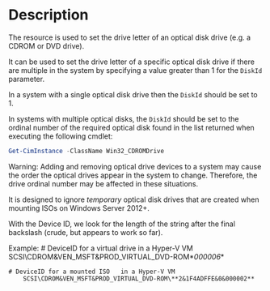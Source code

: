 # Description

The resource is used to set the drive letter of an optical disk drive (e.g.
a CDROM or DVD drive).

It can be used to set the drive letter of a specific optical disk drive if
there are multiple in the system by specifying a value greater than 1 for
the `DiskId` parameter.

In a system with a single optical disk drive then the `DiskId` should
be set to 1.

In systems with multiple optical disks, the `DiskId` should be set to
the ordinal number of the required optical disk found in the list returned
when executing the following cmdlet:
```powershell
Get-CimInstance -ClassName Win32_CDROMDrive
```

Warning: Adding and removing optical drive devices to a system may cause the
order the optical drives appear in the system to change. Therefore, the
drive ordinal number may be affected in these situations.

It is designed to ignore _temporary_ optical disk drives that are created when
mounting ISOs on Windows Server 2012+.

With the Device ID, we look for the length of the string after the final
backslash (crude, but appears to work so far).

Example:
    # DeviceID for a virtual drive in a Hyper-V VM
        SCSI\CDROM&VEN_MSFT&PROD_VIRTUAL_DVD-ROM\**000006**

    # DeviceID for a mounted ISO   in a Hyper-V VM
        SCSI\CDROM&VEN_MSFT&PROD_VIRTUAL_DVD-ROM\**2&1F4ADFFE&0&000002**
